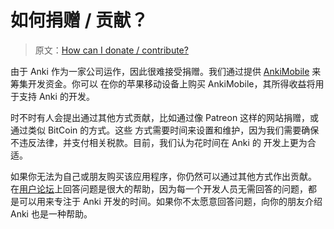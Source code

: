 # 如何捐赠 / 贡献？

> 原文：[How can I donate / contribute?](https://faqs.ankiweb.net/how-can-i-donate.html)

由于 Anki 作为一家公司运作，因此很难接受捐赠。我们通过提供
[AnkiMobile](https://apps.apple.com/us/app/ankimobile-flashcards/id373493387) 来筹集开发资金。你可以
在你的苹果移动设备上购买 AnkiMobile，其所得收益将用于支持 Anki 的开发。

时不时有人会提出通过其他方式贡献，比如通过像 Patreon 这样的网站捐赠，或通过类似 BitCoin 的方式。这些
方式需要时间来设置和维护，因为我们需要确保不违反法律，并支付相关税款。目前，我们认为花时间在 Anki 的
开发上更为合适。

如果你无法为自己或朋友购买该应用程序，你仍然可以通过其他方式作出贡献。
在[用户论坛](https://forums.ankiweb.net)上回答问题是很大的帮助，因为每一个开发人员无需回答的问题，都
是可以用来专注于 Anki 开发的时间。如果你不太愿意回答问题，向你的朋友介绍 Anki 也是一种帮助。
